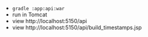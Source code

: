 

* `gradle :app:api:war`
* run in Tomcat
* view http://localhost:5150/api
* view http://localhost:5150/api/build_timestamps.jsp
